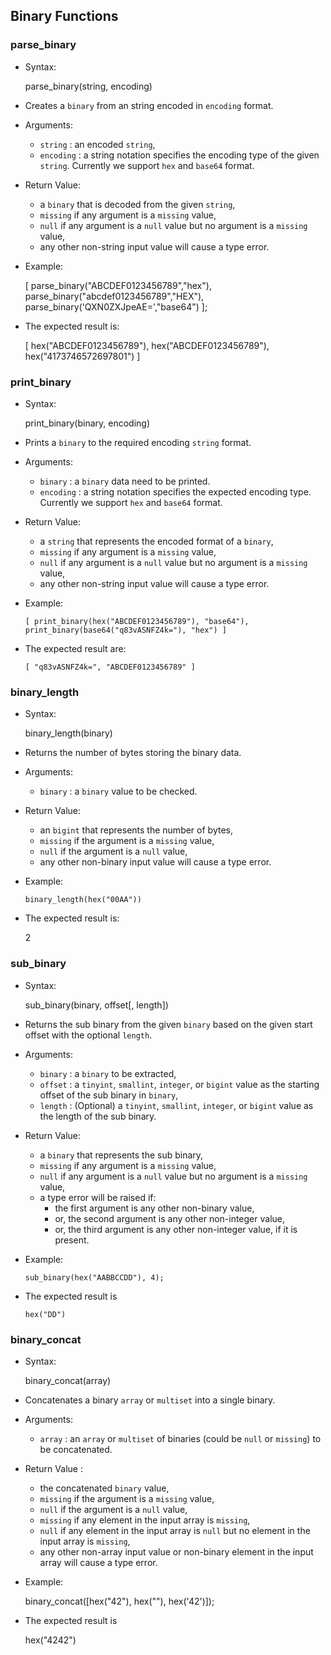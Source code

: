 <!--
 ! Licensed to the Apache Software Foundation (ASF) under one
 ! or more contributor license agreements.  See the NOTICE file
 ! distributed with this work for additional information
 ! regarding copyright ownership.  The ASF licenses this file
 ! to you under the Apache License, Version 2.0 (the
 ! "License"); you may not use this file except in compliance
 ! with the License.  You may obtain a copy of the License at
 !
 !   http://www.apache.org/licenses/LICENSE-2.0
 !
 ! Unless required by applicable law or agreed to in writing,
 ! software distributed under the License is distributed on an
 ! "AS IS" BASIS, WITHOUT WARRANTIES OR CONDITIONS OF ANY
 ! KIND, either express or implied.  See the License for the
 ! specific language governing permissions and limitations
 ! under the License.
 !-->

## <a id="BinaryFunctions">Binary Functions</a> ##
### parse_binary ###
  * Syntax:

      parse_binary(string, encoding)

  * Creates a `binary` from an string encoded in `encoding` format.
  * Arguments:
    * `string` : an encoded `string`,
    * `encoding` : a string notation specifies the encoding type of the given `string`.
       Currently we support `hex` and `base64` format.
  * Return Value:
    * a `binary` that is decoded from the given `string`,
    * `missing` if any argument is a `missing` value,
    * `null` if any argument is a `null` value but no argument is a `missing` value,
    * any other non-string input value will cause a type error.

  * Example:

      [ parse_binary("ABCDEF0123456789","hex"), parse_binary("abcdef0123456789","HEX"), parse_binary('QXN0ZXJpeAE=',"base64") ];

  * The expected result is:

      [ hex("ABCDEF0123456789"), hex("ABCDEF0123456789"), hex("4173746572697801") ]

### print_binary ###
  * Syntax:

      print_binary(binary, encoding)

  * Prints a `binary` to the required encoding `string` format.
  * Arguments:
    * `binary` : a `binary` data need to be printed.
    * `encoding` : a string notation specifies the expected encoding type.
    Currently we support `hex` and `base64` format.
  * Return Value:
    * a `string` that represents the encoded format of a `binary`,
    * `missing` if any argument is a `missing` value,
    * `null` if any argument is a `null` value but no argument is a `missing` value,
    * any other non-string input value will cause a type error.

  * Example:

        [ print_binary(hex("ABCDEF0123456789"), "base64"), print_binary(base64("q83vASNFZ4k="), "hex") ]

  * The expected result are:

        [ "q83vASNFZ4k=", "ABCDEF0123456789" ]

### binary_length ###
  * Syntax:

      binary_length(binary)

  * Returns the number of bytes storing the binary data.
  * Arguments:
    * `binary` : a `binary` value to be checked.
  * Return Value:
    * an `bigint` that represents the number of bytes,
    * `missing` if the argument is a `missing` value,
    * `null` if the argument is a `null` value,
    * any other non-binary input value will cause a type error.

  * Example:

        binary_length(hex("00AA"))

  * The expected result is:

       2

### sub_binary ###
  * Syntax:

      sub_binary(binary, offset[, length])

  * Returns the sub binary from the given `binary` based on the given start offset with the optional `length`.
  * Arguments:
    * `binary` : a `binary` to be extracted,
    * `offset` : a `tinyint`, `smallint`, `integer`, or `bigint` value
       as the starting offset of the sub binary in `binary`,
    * `length` : (Optional) a `tinyint`, `smallint`, `integer`, or `bigint` value
                  as the length of the sub binary.
  * Return Value:
    * a `binary` that represents the sub binary,
    * `missing` if any argument is a `missing` value,
    * `null` if any argument is a `null` value but no argument is a `missing` value,
    * a type error will be raised if:
        * the first argument is any other non-binary value,
        * or, the second argument is any other non-integer value,
        * or, the third argument is any other non-integer value, if it is present.

  * Example:

        sub_binary(hex("AABBCCDD"), 4);

  * The expected result is

        hex("DD")

### binary_concat ###
  * Syntax:

      binary_concat(array)

  * Concatenates a binary `array` or `multiset` into a single binary.
  * Arguments:
    * `array` : an `array` or `multiset` of binaries (could be `null` or `missing`) to be concatenated.
  * Return Value  :
    * the concatenated `binary` value,
    * `missing` if the argument is a `missing` value,
    * `null` if the argument is a `null` value,
    * `missing` if any element in the input array is `missing`,
    * `null` if any element in the input array is `null` but no element in the input array is `missing`,
    * any other non-array input value or non-binary element in the input array will cause a type error.

  * Example:

      binary_concat([hex("42"), hex(""), hex('42')]);

  * The expected result is

      hex("4242")

